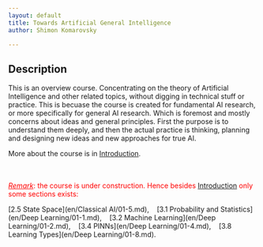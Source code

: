 ```yaml
---
layout: default
title: Towards Artificial General Intelligence
author: Shimon Komarovsky

---
```



## Description

This is an overview course. Concentrating on the theory of Artificial Intelligence and other related topics, without digging in technical stuff or practice. This is becuase the course is created for fundamental AI research, or more specifically for general AI research. Which is foremost and mostly concerns about ideas and general principles. First the purpose is to understand them deeply, and then the actual practice is thinking, planning and designing new ideas and new approaches for true AI.

More about the course is in <a href="en/Introduction/about">Introduction</a>.
<br><br><br>



*<span style="color: red; text-decoration: underline;">Remark</span>*<span style="color: red;">: the course is under construction. Hence besides <a href="en/Introduction/about">Introduction</a> only some sections exists:</span>

[2.5 State Space](en/Classical AI/01-5.md),&nbsp; &nbsp;    [3.1 Probability and Statistics](en/Deep Learning/01-1.md),&nbsp; &nbsp;    [3.2 Machine Learning](en/Deep Learning/01-2.md),&nbsp; &nbsp;   [3.4 PINNs](en/Deep Learning/01-4.md),&nbsp; &nbsp;   [3.8 Learning Types](en/Deep Learning/01-8.md).
